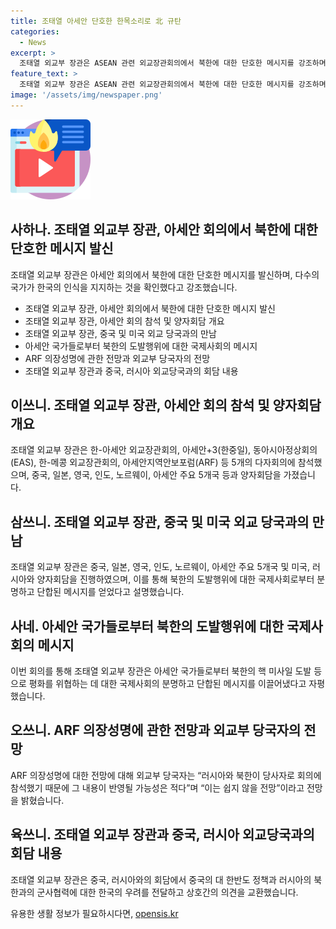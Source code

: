 ```yaml
---
title: 조태열 아세안 단호한 한목소리로 北 규탄
categories:
  - News
excerpt: >
  조태열 외교부 장관은 ASEAN 관련 외교장관회의에서 북한에 대한 단호한 메시지를 강조하며 다수의 나라들이 우리와 인식을 같이함을 확인했다. 27일 라오스 비엔티안에서의 회의를 통해 북한의 핵 미사일 도발 등에 대한 국제사회의 분명하고 단합된 메시지를 이끌어냈고, 러시아와 북한이 당사자로 회의에 참석했기 때문에 ARF 의장성명 내용이 반영될 가능성은 적다. 중국과는 대 한반도 정책에 변함이 없고 건설적 역할을 재확인하며, 러시아와 북·러 협력이 추가적 안보 위협으로 발전되지 않기를 바란다는 점에 초점을 맞췄다. 
feature_text: >
  조태열 외교부 장관은 ASEAN 관련 외교장관회의에서 북한에 대한 단호한 메시지를 강조하며 다수의 나라들이 우리와 인식을 같이함을 확인했다. 27일 라오스 비엔티안에서의 회의를 통해 북한의 핵 미사일 도발 등에 대한 국제사회의 분명하고 단합된 메시지를 이끌어냈고, 러시아와 북한이 당사자로 회의에 참석했기 때문에 ARF 의장성명 내용이 반영될 가능성은 적다. 중국과는 대 한반도 정책에 변함이 없고 건설적 역할을 재확인하며, 러시아와 북·러 협력이 추가적 안보 위협으로 발전되지 않기를 바란다는 점에 초점을 맞췄다. 
image: '/assets/img/newspaper.png'
---
```


<p><img src="/assets/img/news.png" alt="rentncar 속보" /></p>

<h2 data-ke-size="size26">사하나. 조태열 외교부 장관, 아세안 회의에서 북한에 대한 단호한 메시지 발신</h2>

<p data-ke-size="size16">조태열 외교부 장관은 아세안 회의에서 북한에 대한 단호한 메시지를 발신하며, 다수의 국가가 한국의 인식을 지지하는 것을 확인했다고 강조했습니다.</p>

<ul>
  <li>조태열 외교부 장관, 아세안 회의에서 북한에 대한 단호한 메시지 발신</li>
  <li>조태열 외교부 장관, 아세안 회의 참석 및 양자회담 개요</li>
  <li>조태열 외교부 장관, 중국 및 미국 외교 당국과의 만남</li>
  <li>아세안 국가들로부터 북한의 도발행위에 대한 국제사회의 메시지</li>
  <li>ARF 의장성명에 관한 전망과 외교부 당국자의 전망</li>
  <li>조태열 외교부 장관과 중국, 러시아 외교당국과의 회담 내용</li>
</ul>

<h2 data-ke-size="size26">이쓰니. 조태열 외교부 장관, 아세안 회의 참석 및 양자회담 개요</h2>

<p data-ke-size="size16">조태열 외교부 장관은 한-아세안 외교장관회의, 아세안+3(한중일), 동아시아정상회의(EAS), 한-메콩 외교장관회의, 아세안지역안보포럼(ARF) 등 5개의 다자회의에 참석했으며, 중국, 일본, 영국, 인도, 노르웨이, 아세안 주요 5개국 등과 양자회담을 가졌습니다.</p>

<h2 data-ke-size="size26">삼쓰니. 조태열 외교부 장관, 중국 및 미국 외교 당국과의 만남</h2>

<p data-ke-size="size16">조태열 외교부 장관은 중국, 일본, 영국, 인도, 노르웨이, 아세안 주요 5개국 및 미국, 러시아와 양자회담을 진행하였으며, 이를 통해 북한의 도발행위에 대한 국제사회로부터 분명하고 단합된 메시지를 얻었다고 설명했습니다.</p>

<h2 data-ke-size="size26">사네. 아세안 국가들로부터 북한의 도발행위에 대한 국제사회의 메시지</h2>

<p data-ke-size="size16">이번 회의를 통해 조태열 외교부 장관은 아세안 국가들로부터 북한의 핵 미사일 도발 등으로 평화를 위협하는 데 대한 국제사회의 분명하고 단합된 메시지를 이끌어냈다고 자평했습니다.</p>

<h2 data-ke-size="size26">오쓰니. ARF 의장성명에 관한 전망과 외교부 당국자의 전망</h2>

<p data-ke-size="size16">ARF 의장성명에 대한 전망에 대해 외교부 당국자는 “러시아와 북한이 당사자로 회의에 참석했기 때문에 그 내용이 반영될 가능성은 적다”며 “이는 쉽지 않을 전망”이라고 전망을 밝혔습니다.</p>

<h2 data-ke-size="size26">육쓰니. 조태열 외교부 장관과 중국, 러시아 외교당국과의 회담 내용</h2>

<p data-ke-size="size16">조태열 외교부 장관은 중국, 러시아와의 회담에서 중국의 대 한반도 정책과 러시아의 북한과의 군사협력에 대한 한국의 우려를 전달하고 상호간의 의견을 교환했습니다.</p>
유용한 생활 정보가 필요하시다면, <a href="https://opensis.kr" rel="dofollow">opensis.kr</a>


